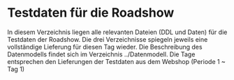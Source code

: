 # Testdaten für die Roadshow

In diesem Verzeichnis liegen alle relevanten Dateien (DDL und Daten) für die Testdaten der Roadshow. Die drei Verzeichnisse spiegeln jeweils eine vollständige Lieferung für diesen Tag wieder. Die Beschreibung des Datenmodells findet sich im Verzeichnis ../Datenmodell. Die Tage entsprechen den Lieferungen der Testdaten aus dem Webshop (Periode 1 ~ Tag 1)



